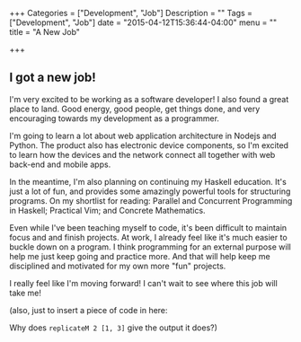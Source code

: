 +++
Categories = ["Development", "Job"]
Description = ""
Tags = ["Development", "Job"]
date = "2015-04-12T15:36:44-04:00"
menu = ""
title = "A New Job"

+++
## I got a new job!

I'm very excited to be working as a software developer! I also found a great place to land. Good energy, good people, get things done, and very encouraging towards my development as a programmer.

I'm going to learn a lot about web application architecture in Nodejs and Python. The product also has electronic device components, so I'm excited to learn how the devices and the network connect all together with web back-end and mobile apps.

In the meantime, I'm also planning on continuing my Haskell education. It's just a lot of fun, and provides some amazingly powerful tools for structuring programs. On my shortlist for reading: Parallel and Concurrent Programming in Haskell; Practical Vim; and Concrete Mathematics.

Even while I've been teaching myself to code, it's been difficult to maintain focus and and finish projects. At work, I already feel like it's much easier to buckle down on a program. I think programming for an external purpose will help me just keep going and practice more. And that will help keep me disciplined and motivated for my own more "fun" projects.

I really feel like I'm moving forward! I can't wait to see where this job will take me!

(also, just to insert a piece of code in here:

Why does ``` replicateM 2 [1, 3] ``` give the output it does?)
